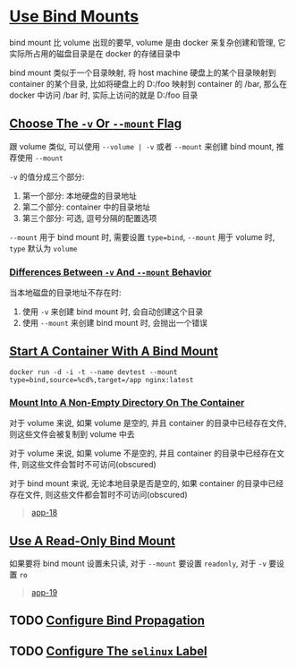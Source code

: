 # [Use Bind Mounts](https://docs.docker.com/storage/bind-mounts/)

bind mount 比 volume 出现的要早, volume 是由 docker 来复杂创建和管理, 它实际所占用的磁盘目录是在 docker 的存储目录中

bind mount 类似于一个目录映射, 将 host machine 硬盘上的某个目录映射到 container 的某个目录, 比如将硬盘上的 D:/foo 映射到 container 的 /bar,
那么在 docker 中访问 /bar 时, 实际上访问的就是 D:/foo 目录

## [Choose The `-v` Or `--mount` Flag](https://docs.docker.com/storage/bind-mounts/#choose-the--v-or---mount-flag)

跟 volume 类似, 可以使用 `--volume | -v` 或者 `--mount` 来创建 bind mount, 推荐使用 `--mount`

`-v` 的值分成三个部分:

1. 第一个部分: 本地硬盘的目录地址
2. 第二个部分: container 中的目录地址
3. 第三个部分: 可选, 逗号分隔的配置选项

`--mount` 用于 bind mount 时, 需要设置 `type=bind`, `--mount` 用于 volume 时, `type` 默认为 `volume`

### [Differences Between `-v` And `--mount` Behavior](https://docs.docker.com/storage/bind-mounts/#differences-between--v-and---mount-behavior)

当本地磁盘的目录地址不存在时:

1. 使用 `-v` 来创建 bind mount 时, 会自动创建这个目录
2. 使用 `--mount` 来创建 bind mount 时, 会抛出一个错误

## [Start A Container With A Bind Mount](https://docs.docker.com/storage/bind-mounts/#start-a-container-with-a-bind-mount)

```
docker run -d -i -t --name devtest --mount type=bind,source=%cd%,target=/app nginx:latest
```

### [Mount Into A Non-Empty Directory On The Container](https://docs.docker.com/storage/bind-mounts/#mount-into-a-non-empty-directory-on-the-container)

对于 volume 来说, 如果 volume 是空的, 并且 container 的目录中已经存在文件, 则这些文件会被复制到 volume 中去

对于 volume 来说, 如果 volume 不是空的, 并且 container 的目录中已经存在文件, 则这些文件会暂时不可访问(obscured)

对于 bind mount 来说, 无论本地目录是否是空的, 如果 container 的目录中已经存在文件, 则这些文件都会暂时不可访问(obscured)

> [app-18](./app-18)

## [Use A Read-Only Bind Mount](https://docs.docker.com/storage/bind-mounts/#use-a-read-only-bind-mount)

如果要将 bind mount 设置未只读, 对于 `--mount` 要设置 `readonly`, 对于 `-v` 要设置 `ro`

> [app-19](./app-19)

## TODO [Configure Bind Propagation](https://docs.docker.com/storage/bind-mounts/#configure-bind-propagation)

## TODO [Configure The `selinux` Label](https://docs.docker.com/storage/bind-mounts/#configure-the-selinux-label)
